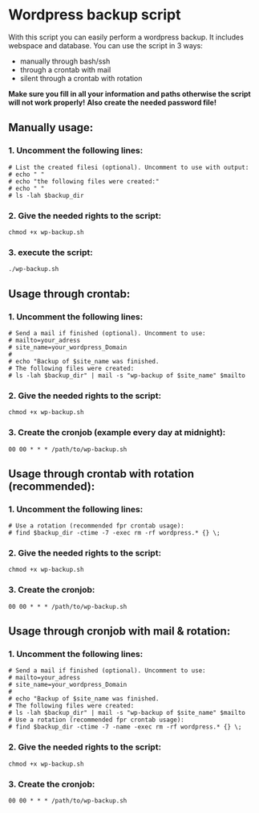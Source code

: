 # Wordpress backup script

With this script you can easily perform a wordpress backup. It includes webspace and database.
You can use the script in 3 ways:

 * manually through bash/ssh
 * through a crontab with mail
 * silent through a crontab with rotation

**Make sure you fill in all your information and paths otherwise the script will not work properly!**
**Also create the needed password file!**
## Manually usage: 

### 1. Uncomment the following lines:
    # List the created filesi (optional). Uncomment to use with output:
    # echo " "
    # echo "the following files were created:"
    # echo " "
    # ls -lah $backup_dir

### 2. Give the needed rights to the script:
    chmod +x wp-backup.sh

### 3. execute the script:
    ./wp-backup.sh

## Usage through crontab:

### 1. Uncomment the following lines:
    # Send a mail if finished (optional). Uncomment to use:
    # mailto=your_adress
    # site_name=your_wordpress_Domain
    # 
    # echo "Backup of $site_name was finished.
    # The following files were created:
    # ls -lah $backup_dir" | mail -s "wp-backup of $site_name" $mailto

### 2. Give the needed rights to the script:
    chmod +x wp-backup.sh

### 3. Create the cronjob (example every day at midnight):
    00 00 * * * /path/to/wp-backup.sh

## Usage through crontab with rotation (recommended):

### 1. Uncomment the following lines:
    # Use a rotation (recommended fpr crontab usage):
    # find $backup_dir -ctime -7 -exec rm -rf wordpress.* {} \;

### 2. Give the needed rights to the script:
    chmod +x wp-backup.sh

### 3. Create the cronjob:
    00 00 * * * /path/to/wp-backup.sh

## Usage through cronjob with mail & rotation:

### 1. Uncomment the following lines:
    # Send a mail if finished (optional). Uncomment to use:
    # mailto=your_adress
    # site_name=your_wordpress_Domain
    #
    # echo "Backup of $site_name was finished.
    # The following files were created:
    # ls -lah $backup_dir" | mail -s "wp-backup of $site_name" $mailto
    # Use a rotation (recommended fpr crontab usage):
    # find $backup_dir -ctime -7 -name -exec rm -rf wordpress.* {} \;
### 2. Give the needed rights to the script:
    chmod +x wp-backup.sh

### 3. Create the cronjob:
    00 00 * * * /path/to/wp-backup.sh
